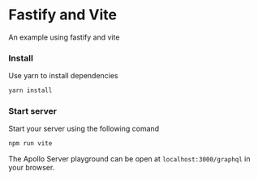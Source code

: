 # Fastify and Vite

An example using fastify and vite

### Install

Use yarn to install dependencies

```bash
yarn install
```

### Start server

Start your server using the following comand

```bash
npm run vite
```

The Apollo Server playground can be open at `localhost:3000/graphql` in your browser. 
